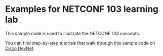 # Examples for NETCONF 103 learning lab
This sample code is used to illustrate the NETCONF 103 concepts.

You can find step-by-step tutorials that walk through this sample code on [Cisco DevNet](http://learninglabs.cisco.com).
